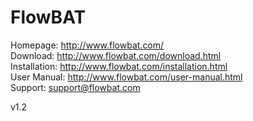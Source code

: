 # FlowBAT

Homepage: http://www.flowbat.com/<br/>
Download: http://www.flowbat.com/download.html<br/>
Installation: http://www.flowbat.com/installation.html<br/>
User Manual: http://www.flowbat.com/user-manual.html<br/>
Support: support@flowbat.com

v1.2
